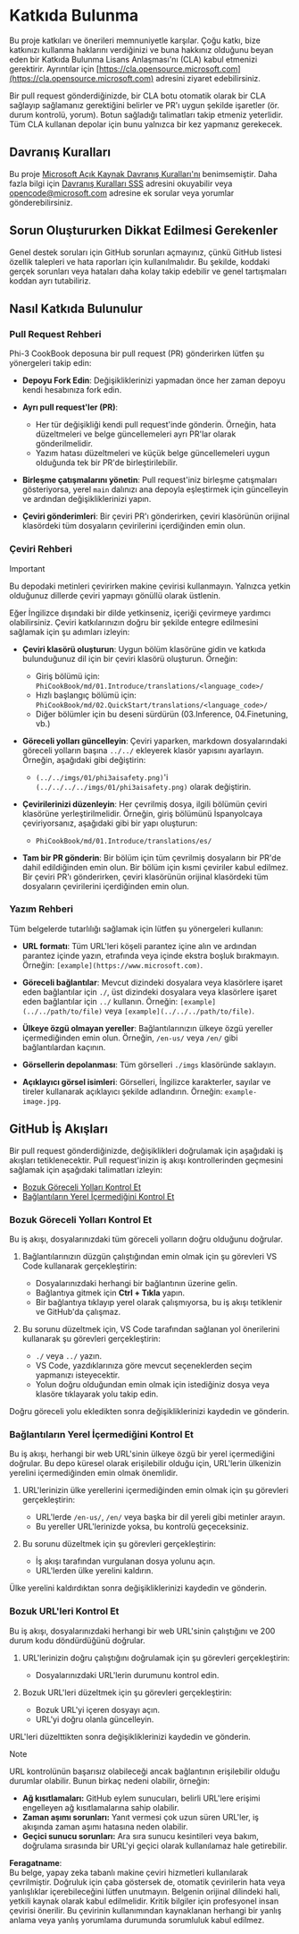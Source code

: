 # Katkıda Bulunma

Bu proje katkıları ve önerileri memnuniyetle karşılar. Çoğu katkı, bize katkınızı kullanma haklarını verdiğinizi ve buna hakkınız olduğunu beyan eden bir Katkıda Bulunma Lisans Anlaşması'nı (CLA) kabul etmenizi gerektirir. Ayrıntılar için [https://cla.opensource.microsoft.com](https://cla.opensource.microsoft.com) adresini ziyaret edebilirsiniz.

Bir pull request gönderdiğinizde, bir CLA botu otomatik olarak bir CLA sağlayıp sağlamanız gerektiğini belirler ve PR'ı uygun şekilde işaretler (ör. durum kontrolü, yorum). Botun sağladığı talimatları takip etmeniz yeterlidir. Tüm CLA kullanan depolar için bunu yalnızca bir kez yapmanız gerekecek.

## Davranış Kuralları

Bu proje [Microsoft Açık Kaynak Davranış Kuralları'nı](https://opensource.microsoft.com/codeofconduct/) benimsemiştir. Daha fazla bilgi için [Davranış Kuralları SSS](https://opensource.microsoft.com/codeofconduct/faq/) adresini okuyabilir veya [opencode@microsoft.com](mailto:opencode@microsoft.com) adresine ek sorular veya yorumlar gönderebilirsiniz.

## Sorun Oluştururken Dikkat Edilmesi Gerekenler

Genel destek soruları için GitHub sorunları açmayınız, çünkü GitHub listesi özellik talepleri ve hata raporları için kullanılmalıdır. Bu şekilde, koddaki gerçek sorunları veya hataları daha kolay takip edebilir ve genel tartışmaları koddan ayrı tutabiliriz.

## Nasıl Katkıda Bulunulur

### Pull Request Rehberi

Phi-3 CookBook deposuna bir pull request (PR) gönderirken lütfen şu yönergeleri takip edin:

- **Depoyu Fork Edin**: Değişikliklerinizi yapmadan önce her zaman depoyu kendi hesabınıza fork edin.

- **Ayrı pull request'ler (PR)**:
  - Her tür değişikliği kendi pull request'inde gönderin. Örneğin, hata düzeltmeleri ve belge güncellemeleri ayrı PR'lar olarak gönderilmelidir.
  - Yazım hatası düzeltmeleri ve küçük belge güncellemeleri uygun olduğunda tek bir PR'de birleştirilebilir.

- **Birleşme çatışmalarını yönetin**: Pull request'iniz birleşme çatışmaları gösteriyorsa, yerel `main` dalınızı ana depoyla eşleştirmek için güncelleyin ve ardından değişikliklerinizi yapın.

- **Çeviri gönderimleri**: Bir çeviri PR'ı gönderirken, çeviri klasörünün orijinal klasördeki tüm dosyaların çevirilerini içerdiğinden emin olun.

### Çeviri Rehberi

> [!IMPORTANT]
>
> Bu depodaki metinleri çevirirken makine çevirisi kullanmayın. Yalnızca yetkin olduğunuz dillerde çeviri yapmayı gönüllü olarak üstlenin.

Eğer İngilizce dışındaki bir dilde yetkinseniz, içeriği çevirmeye yardımcı olabilirsiniz. Çeviri katkılarınızın doğru bir şekilde entegre edilmesini sağlamak için şu adımları izleyin:

- **Çeviri klasörü oluşturun**: Uygun bölüm klasörüne gidin ve katkıda bulunduğunuz dil için bir çeviri klasörü oluşturun. Örneğin:
  - Giriş bölümü için: `PhiCookBook/md/01.Introduce/translations/<language_code>/`
  - Hızlı başlangıç bölümü için: `PhiCookBook/md/02.QuickStart/translations/<language_code>/`
  - Diğer bölümler için bu deseni sürdürün (03.Inference, 04.Finetuning, vb.)

- **Göreceli yolları güncelleyin**: Çeviri yaparken, markdown dosyalarındaki göreceli yolların başına `../../` ekleyerek klasör yapısını ayarlayın. Örneğin, aşağıdaki gibi değiştirin:
  - `(../../imgs/01/phi3aisafety.png)`'i `(../../../../imgs/01/phi3aisafety.png)` olarak değiştirin.

- **Çevirilerinizi düzenleyin**: Her çevrilmiş dosya, ilgili bölümün çeviri klasörüne yerleştirilmelidir. Örneğin, giriş bölümünü İspanyolcaya çeviriyorsanız, aşağıdaki gibi bir yapı oluşturun:
  - `PhiCookBook/md/01.Introduce/translations/es/`

- **Tam bir PR gönderin**: Bir bölüm için tüm çevrilmiş dosyaların bir PR'de dahil edildiğinden emin olun. Bir bölüm için kısmi çeviriler kabul edilmez. Bir çeviri PR'ı gönderirken, çeviri klasörünün orijinal klasördeki tüm dosyaların çevirilerini içerdiğinden emin olun.

### Yazım Rehberi

Tüm belgelerde tutarlılığı sağlamak için lütfen şu yönergeleri kullanın:

- **URL formatı**: Tüm URL'leri köşeli parantez içine alın ve ardından parantez içinde yazın, etrafında veya içinde ekstra boşluk bırakmayın. Örneğin: `[example](https://www.microsoft.com)`.

- **Göreceli bağlantılar**: Mevcut dizindeki dosyalara veya klasörlere işaret eden bağlantılar için `./`, üst dizindeki dosyalara veya klasörlere işaret eden bağlantılar için `../` kullanın. Örneğin: `[example](../../path/to/file)` veya `[example](../../../path/to/file)`.

- **Ülkeye özgü olmayan yereller**: Bağlantılarınızın ülkeye özgü yereller içermediğinden emin olun. Örneğin, `/en-us/` veya `/en/` gibi bağlantılardan kaçının.

- **Görsellerin depolanması**: Tüm görselleri `./imgs` klasöründe saklayın.

- **Açıklayıcı görsel isimleri**: Görselleri, İngilizce karakterler, sayılar ve tireler kullanarak açıklayıcı şekilde adlandırın. Örneğin: `example-image.jpg`.

## GitHub İş Akışları

Bir pull request gönderdiğinizde, değişiklikleri doğrulamak için aşağıdaki iş akışları tetiklenecektir. Pull request'inizin iş akışı kontrollerinden geçmesini sağlamak için aşağıdaki talimatları izleyin:

- [Bozuk Göreceli Yolları Kontrol Et](../..)
- [Bağlantıların Yerel İçermediğini Kontrol Et](../..)

### Bozuk Göreceli Yolları Kontrol Et

Bu iş akışı, dosyalarınızdaki tüm göreceli yolların doğru olduğunu doğrular.

1. Bağlantılarınızın düzgün çalıştığından emin olmak için şu görevleri VS Code kullanarak gerçekleştirin:
    - Dosyalarınızdaki herhangi bir bağlantının üzerine gelin.
    - Bağlantıya gitmek için **Ctrl + Tıkla** yapın.
    - Bir bağlantıya tıklayıp yerel olarak çalışmıyorsa, bu iş akışı tetiklenir ve GitHub'da çalışmaz.

1. Bu sorunu düzeltmek için, VS Code tarafından sağlanan yol önerilerini kullanarak şu görevleri gerçekleştirin:
    - `./` veya `../` yazın.
    - VS Code, yazdıklarınıza göre mevcut seçeneklerden seçim yapmanızı isteyecektir.
    - Yolun doğru olduğundan emin olmak için istediğiniz dosya veya klasöre tıklayarak yolu takip edin.

Doğru göreceli yolu ekledikten sonra değişikliklerinizi kaydedin ve gönderin.

### Bağlantıların Yerel İçermediğini Kontrol Et

Bu iş akışı, herhangi bir web URL'sinin ülkeye özgü bir yerel içermediğini doğrular. Bu depo küresel olarak erişilebilir olduğu için, URL'lerin ülkenizin yerelini içermediğinden emin olmak önemlidir.

1. URL'lerinizin ülke yerellerini içermediğinden emin olmak için şu görevleri gerçekleştirin:

    - URL'lerde `/en-us/`, `/en/` veya başka bir dil yereli gibi metinler arayın.
    - Bu yereller URL'lerinizde yoksa, bu kontrolü geçeceksiniz.

1. Bu sorunu düzeltmek için şu görevleri gerçekleştirin:
    - İş akışı tarafından vurgulanan dosya yolunu açın.
    - URL'lerden ülke yerelini kaldırın.

Ülke yerelini kaldırdıktan sonra değişikliklerinizi kaydedin ve gönderin.

### Bozuk URL'leri Kontrol Et

Bu iş akışı, dosyalarınızdaki herhangi bir web URL'sinin çalıştığını ve 200 durum kodu döndürdüğünü doğrular.

1. URL'lerinizin doğru çalıştığını doğrulamak için şu görevleri gerçekleştirin:
    - Dosyalarınızdaki URL'lerin durumunu kontrol edin.

2. Bozuk URL'leri düzeltmek için şu görevleri gerçekleştirin:
    - Bozuk URL'yi içeren dosyayı açın.
    - URL'yi doğru olanla güncelleyin.

URL'leri düzelttikten sonra değişikliklerinizi kaydedin ve gönderin.

> [!NOTE]
>
> URL kontrolünün başarısız olabileceği ancak bağlantının erişilebilir olduğu durumlar olabilir. Bunun birkaç nedeni olabilir, örneğin:
>
> - **Ağ kısıtlamaları:** GitHub eylem sunucuları, belirli URL'lere erişimi engelleyen ağ kısıtlamalarına sahip olabilir.
> - **Zaman aşımı sorunları:** Yanıt vermesi çok uzun süren URL'ler, iş akışında zaman aşımı hatasına neden olabilir.
> - **Geçici sunucu sorunları:** Ara sıra sunucu kesintileri veya bakım, doğrulama sırasında bir URL'yi geçici olarak kullanılamaz hale getirebilir.

**Feragatname**:  
Bu belge, yapay zeka tabanlı makine çeviri hizmetleri kullanılarak çevrilmiştir. Doğruluk için çaba göstersek de, otomatik çevirilerin hata veya yanlışlıklar içerebileceğini lütfen unutmayın. Belgenin orijinal dilindeki hali, yetkili kaynak olarak kabul edilmelidir. Kritik bilgiler için profesyonel insan çevirisi önerilir. Bu çevirinin kullanımından kaynaklanan herhangi bir yanlış anlama veya yanlış yorumlama durumunda sorumluluk kabul edilmez.